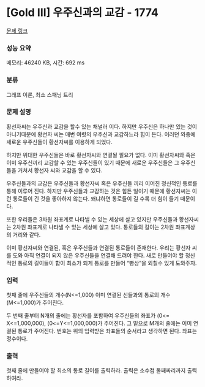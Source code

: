 # [Gold III] 우주신과의 교감 - 1774 

[문제 링크](https://www.acmicpc.net/problem/1774) 

### 성능 요약

메모리: 46240 KB, 시간: 692 ms

### 분류

그래프 이론, 최소 스패닝 트리

### 문제 설명

<p>황선자씨는 우주신과 교감을 할수 있는 채널러 이다. 하지만 우주신은 하나만 있는 것이 아니기때문에 황선자 씨는 매번 여럿의 우주신과 교감하느라 힘이 든다. 이러던 와중에 새로운 우주신들이 황선자씨를 이용하게 되었다.</p>

<p>하지만 위대한 우주신들은 바로 황선자씨와 연결될 필요가 없다. 이미 황선자씨와 혹은 이미 우주신끼리 교감할 수 있는 우주신들이 있기 때문에 새로운 우주신들은 그 우주신들을 거쳐서 황선자 씨와 교감을 할 수 있다.</p>

<p>우주신들과의 교감은 우주신들과 황선자씨 혹은 우주신들 끼리 이어진 정신적인 통로를 통해 이루어 진다. 하지만 우주신들과 교감하는 것은 힘든 일이기 때문에 황선자씨는 이런 통로들이 긴 것을  좋아하지 않는다. 왜냐하면 통로들이 길 수록 더 힘이 들기 때문이다.</p>

<p>또한 우리들은 3차원 좌표계로 나타낼 수 있는 세상에 살고 있지만 우주신들과 황선자씨는 2차원 좌표계로 나타낼 수 있는 세상에 살고 있다. 통로들의 길이는 2차원 좌표계상의 거리와 같다.</p>

<p>이미 황선자씨와 연결된, 혹은 우주신들과 연결된 통로들이 존재한다. 우리는 황선자 씨를 도와 아직 연결이 되지 않은 우주신들을 연결해 드려야 한다. 새로 만들어야 할 정신적인 통로의 길이들이 합이 최소가 되게 통로를 만들어 “빵상”을 외칠수 있게 도와주자.</p>

### 입력 

 <p>첫째 줄에 우주신들의 개수(N<=1,000) 이미 연결된 신들과의 통로의 개수(M<=1,000)가 주어진다.</p>

<p>두 번째 줄부터 N개의 줄에는 황선자를 포함하여 우주신들의 좌표가 (0<= X<=1,000,000), (0<=Y<=1,000,000)가 주어진다. 그 밑으로 M개의 줄에는 이미 연결된 통로가 주어진다. 번호는 위의 입력받은 좌표들의 순서라고 생각하면 된다. 좌표는 정수이다.</p>

### 출력 

 <p>첫째 줄에 만들어야 할 최소의 통로 길이를 출력하라. 출력은 소수점 둘째짜리까지 출력하여라.</p>

